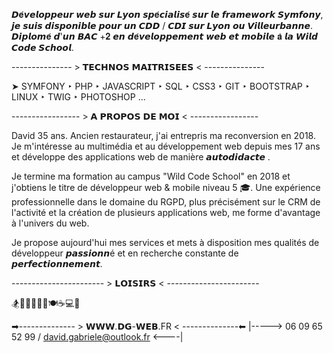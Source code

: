 𝘿𝐞́𝙫𝙚𝙡𝙤𝙥𝙥𝙚𝙪𝙧 𝙬𝙚𝙗 𝙨𝙪𝙧 𝙇𝙮𝙤𝙣 𝙨𝙥𝐞́𝙘𝙞𝙖𝙡𝙞𝙨𝐞́ 𝙨𝙪𝙧 𝙡𝙚 𝙛𝙧𝙖𝙢𝙚𝙬𝙤𝙧𝙠 𝙎𝙮𝙢𝙛𝙤𝙣𝙮, 𝙟𝙚 𝙨𝙪𝙞𝙨 𝙙𝙞𝙨𝙥𝙤𝙣𝙞𝙗𝙡𝙚 𝙥𝙤𝙪𝙧 𝙪𝙣 𝘾𝘿𝘿 / 𝘾𝘿𝙄 𝙨𝙪𝙧 𝙇𝙮𝙤𝙣 𝙤𝙪 𝙑𝙞𝙡𝙡𝙚𝙪𝙧𝙗𝙖𝙣𝙣𝙚. 𝘿𝙞𝙥𝙡𝙤𝙢𝐞́ 𝙙'𝙪𝙣 𝘽𝘼𝘾 +𝟐 𝙚𝙣 𝙙𝐞́𝙫𝙚𝙡𝙤𝙥𝙥𝙚𝙢𝙚𝙣𝙩 𝙬𝙚𝙗 𝙚𝙩 𝙢𝙤𝙗𝙞𝙡𝙚 𝐚̀ 𝙡𝙖 𝙒𝙞𝙡𝙙 𝘾𝙤𝙙𝙚 𝙎𝙘𝙝𝙤𝙤𝙡.

--------------- > 𝗧𝗘𝗖𝗛𝗡𝗢𝗦 𝗠𝗔𝗜𝗧𝗥𝗜𝗦𝗘𝗘𝗦 < ---------------

➤ SYMFONY ‣ PHP ‣ JAVASCRIPT ‣ SQL ‣ CSS3 ‣ GIT ‣ BOOTSTRAP ‣ LINUX ‣ TWIG ‣ PHOTOSHOP ...


----------------- > 𝗔 𝗣𝗥𝗢𝗣𝗢𝗦 𝗗𝗘 𝗠𝗢𝗜 < -----------------

David 35 ans. Ancien restaurateur, j'ai entrepris ma reconversion en 2018. Je m'intéresse au multimédia et au développement web depuis mes 17 ans et développe des applications web de manière 𝙖𝙪𝙩𝙤𝙙𝙞𝙙𝙖𝙘𝙩𝙚 .

Je termine ma formation au campus "Wild Code School" en 2018 et j'obtiens le titre de développeur web & mobile niveau 5 🎓.
Une expérience professionnelle dans le domaine du RGPD, plus précisément sur le CRM de l'activité et la création de plusieurs applications web, me forme d'avantage à l'univers du web.

Je propose aujourd'hui mes services et mets à disposition mes qualités de développeur 𝙥𝙖𝙨𝙨𝙞𝙤𝙣𝙣é et en recherche constante de 𝙥𝙚𝙧𝙛𝙚𝙘𝙩𝙞𝙤𝙣𝙣𝙚𝙢𝙚𝙣𝙩.

----------------------- > 𝗟𝗢𝗜𝗦𝗜𝗥𝗦 < -----------------------

🏂🚴‍🧗‍🥊🎱🎳🍽️☕💻🎸



➡-------------- > 𝗪𝗪𝗪.𝗗𝗚-𝗪𝗘𝗕.FR < --------------⬅
|-----> 06 09 65 52 99 / david.gabriele@outlook.fr <----| 

